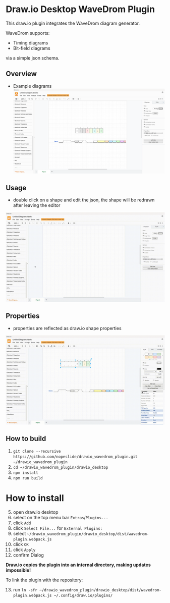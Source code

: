 # Draw.io Desktop WaveDrom Plugin

This draw.io plugin integrates the WaveDrom diagram generator.

WaveDrom supports:
* Timing diagrams
* Bit-field diagrams

via a simple json schema.


## Overview

* Example diagrams
![](/doc/overview.png)

<!-- ## Online Demo -->
<!-- [Online Demo](https://nopeslide.github.io/drawio/?p=wavedrom) -->

## Usage

* double click on a shape and edit the json, the shape will be redrawn after leaving the editor

![](/doc/demo.gif)

## Properties

* properties are reflected as draw.io shape properties

![](/doc/properties.gif)

## How to build

1. `git clone --recursive https://github.com/nopeslide/drawio_wavedrom_plugin.git ~/drawio_wavedrom_plugin`
2. `cd ~/drawio_wavedrom_plugin/drawio_desktop`
3. `npm install`
4. `npm run build`

# How to install

5. open draw.io desktop
6. select on the top menu bar `Extras`/`Plugins...`
7. click `Add`
8. click `Select File...` for `External Plugins:`
9. select `~/drawio_wavedrom_plugin/drawio_desktop/dist/wavedrom-plugin.webpack.js`
10. click `OK`
11. click `Apply`
12. confirm Dialog

__Draw.io copies the plugin into an internal directory, making updates impossible!__

To link the plugin with the repository:

13. run `ln -sfr ~/drawio_wavedrom_plugin/drawio_desktop/dist/wavedrom-plugin.webpack.js ~/.config/draw.io/plugins/`
